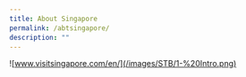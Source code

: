 ```yaml
---
title: About Singapore
permalink: /abtsingapore/
description: ""
---
```

![www.visitsingapore.com/en/](/images/STB/1-%20Intro.png)